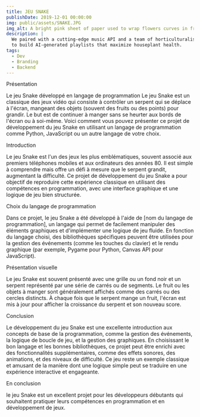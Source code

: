 ```yaml
---
title: JEU SNAKE
publishDate: 2019-12-01 00:00:00
img: public/assets/SNAKE.JPG
img_alt: A bright pink sheet of paper used to wrap flowers curves in front of rich blue background
description: |
  We paired with a cutting-edge music API and a team of horticulturalists
  to build AI-generated playlists that maximize houseplant health.
tags:
  - Dev
  - Branding
  - Backend
---
```


Présentation 

Le jeu Snake développé en langage de programmation
Le jeu Snake est un classique des jeux vidéo qui consiste à contrôler un serpent qui se déplace à l'écran, mangeant des objets (souvent des fruits ou des points) pour grandir. Le but est de continuer à manger sans se heurter aux bords de l'écran ou à soi-même. Voici comment vous pouvez présenter ce projet de développement du jeu Snake en utilisant un langage de programmation comme Python, JavaScript ou un autre langage de votre choix. 

Introduction

Le jeu Snake est l'un des jeux les plus emblématiques, souvent associé aux premiers téléphones mobiles et aux ordinateurs des années 80. Il est simple à comprendre mais offre un défi à mesure que le serpent grandit, augmentant la difficulté. Ce projet de développement du jeu Snake a pour objectif de reproduire cette expérience classique en utilisant des compétences en programmation, avec une interface graphique et une logique de jeu bien structurée.

Choix du langage de programmation

Dans ce projet, le jeu Snake a été développé à l'aide de [nom du langage de programmation], un langage qui permet de facilement manipuler des éléments graphiques et d'implémenter une logique de jeu fluide. En fonction du langage choisi, des bibliothèques spécifiques peuvent être utilisées pour la gestion des événements (comme les touches du clavier) et le rendu graphique (par exemple, Pygame pour Python, Canvas API pour JavaScript).

Présentation visuelle

Le jeu Snake est souvent présenté avec une grille ou un fond noir et un serpent représenté par une série de carrés ou de segments. Le fruit ou les objets à manger sont généralement affichés comme des carrés ou des cercles distincts. À chaque fois que le serpent mange un fruit, l'écran est mis à jour pour afficher la croissance du serpent et son nouveau score.

Conclusion

Le développement du jeu Snake est une excellente introduction aux concepts de base de la programmation, comme la gestion des événements, la logique de boucle de jeu, et la gestion des graphiques. En choisissant le bon langage et les bonnes bibliothèques, ce projet peut être enrichi avec des fonctionnalités supplémentaires, comme des effets sonores, des animations, et des niveaux de difficulté. Ce jeu reste un exemple classique et amusant de la manière dont une logique simple peut se traduire en une expérience interactive et engageante.

En conclusion

 le jeu Snake est un excellent projet pour les développeurs débutants qui souhaitent pratiquer leurs compétences en programmation et en développement de jeux.